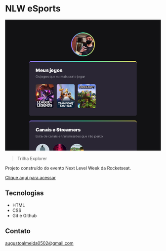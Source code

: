 # NLW eSports

![preview](./.github/Preview.png)
 >Trilha Explorer
 
 Projeto construído do evento Next Level Week da Rocketseat.

 [Clique aqui para acessar](https://klzhoud.github.io/NLW/assets)

 ## Tecnologias

 - HTML
- CSS
 - Git e Github

 ## Contato

 augustoalmeida0502@gmail.com


